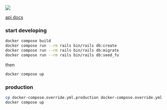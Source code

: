 ![](https://github.com/shoji-k/rails-sandbox/workflows/Ruby%20CI/badge.svg)

[api docs](https://stoplight.io/p/docs/gh/shoji-k/rails-vue-sandbox/src/apidocs/openapi.json)

### start developing

```bash
docker compose build
docker compose run --rm rails bin/rails db:create
docker compose run --rm rails bin/rails db:migrate
docker compose run --rm rails bin/rails db:seed_fu
```

then

```bash
docker compose up
```

### production

```bash
cp docker-compose.override.yml.production docker-compose.override.yml
docker compose up
```